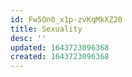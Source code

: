 ```yaml
---
id: Fw5On0_x1p-zvKqMkXZ20
title: Sexuality
desc: ''
updated: 1643723096368
created: 1643723096368
---
```


